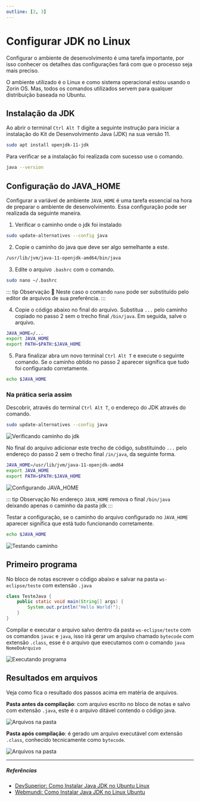 ```yaml
---
outline: [2, 3]
---
```


# Configurar JDK no Linux

Configurar o ambiente de desenvolvimento é uma tarefa importante, por isso conhecer os detalhes das configurações fará com que o processo seja mais preciso.

O ambiente utilizado é o Linux e como sistema operacional estou usando o Zorin OS. Mas, todos os comandos utilizados servem para qualquer distribuição baseada no Ubuntu.

## Instalação da JDK

Ao abrir o terminal `Ctrl Alt T` digite a seguinte instrução para iniciar a instalação do Kit de Desenvolvimento Java (JDK) na sua versão 11.

```sh
sudo apt install openjdk-11-jdk
```

Para verificar se a instalação foi realizada com sucesso use o comando.

```sh
java --version
```

## Configuração do JAVA_HOME

Configurar a variável de ambiente  `JAVA_HOME` é uma tarefa essencial na hora de preparar o ambiente de desenvolvimento. Essa configuração pode ser realizada da seguinte maneira.

1. Verificar o caminho onde o jdk foi instalado

```sh
sudo update-alternatives --config java
```

2. Copie o caminho do java que deve ser algo semelhante a este.

```sh
/usr/lib/jvm/java-11-openjdk-amd64/bin/java
```

3. Edite o arquivo `.bashrc` com o comando.
```sh
sudo nano ~/.bashrc
```

::: tip Observação
📌 Neste caso o comando `nano` pode ser substituído pelo editor de arquivos de sua preferência.
:::

4. Copie o código abaixo no final do arquivo. Substitua `...` pelo caminho copiado no passo 2 sem o trecho final `/bin/java`. Em seguida, salve o arquivo.

```sh
JAVA_HOME=/...
export JAVA_HOME
export PATH=$PATH:$JAVA_HOME
```

5. Para finalizar abra um novo terminal `Ctrl Alt T` e execute o seguinte comando. Se o caminho obtido no passo 2 aparecer significa que tudo foi configurado corretamente.

```sh
echo $JAVA_HOME
```

### Na prática seria assim

Descobrir, através do terminal `Ctrl Alt T`, o endereço do JDK através do comando.

```sh
sudo update-alternatives --config java
```

![Verificando caminho do jdk](/imagem1.png)

No final do arquivo adicionar este trecho de código, substituindo `...` pelo endereço do passo 2 sem o trecho final `/in/java`, da seguinte forma.

```sh
JAVA_HOME=/usr/lib/jvm/java-11-openjdk-amd64
export JAVA_HOME
export PATH=$PATH:$JAVA_HOME
```

![Configurando JAVA_HOME](/imagem2.png)

::: tip Observação
No endereço `JAVA_HOME` remova o final `/bin/java` deixando apenas o caminho da pasta jdk
:::

Testar a configuração, se o caminho do arquivo configurado no `JAVA_HOME` aparecer significa que está tudo funcionando corretamente.

```sh
echo $JAVA_HOME
```

![Testando caminho](/imagem3.png)

## Primeiro programa

No bloco de notas escrever o código abaixo e salvar na pasta `ws-eclipse/teste` com extensão `.java`

```java
class TesteJava {
    public static void main(String[] args) {
        System.out.println("Hello World!");
    }
}
```

Compilar e executar o arquivo salvo dentro da pasta `ws-eclipse/teste` com os comandos `javac` e `java`, isso irá gerar um arquivo chamado `bytecode` com extensão `.class`, esse é o arquivo que executamos com o comando `java NomeDoArquivo`

![Executando programa](/imagem4.png)

## Resultados em arquivos

Veja como fica o resultado dos passos acima em matéria de arquivos.

**Pasta antes da compilação**: com arquivo escrito no bloco de notas e salvo com extensão `.java`, este é o arquivo ditável contendo o código java.

![Arquivos na pasta](/imagem5.png)

**Pasta após compilação**: é gerado um arquivo executável com extensão `.class`, conhecido tecnicamente como `bytecode`.

![Arquivos na pasta](/imagem6.png)

---

##### Referências
- [DevSuperior: Como Instalar Java JDK no Ubuntu Linux](https://www.youtube.com/watch?v=jARiy3DZdwg)
- [Webmundi: Como Instalar Java JDK no Linux Ubuntu](https://www.youtube.com/watch?v=Kn87QF1mEcY&list=PLZun-PtGBZCu1V6IVGihHrAdCHgCu73Mr&index=4)